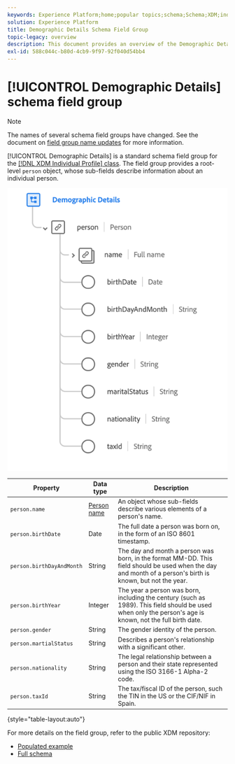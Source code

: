 ```yaml
---
keywords: Experience Platform;home;popular topics;schema;Schema;XDM;individual profile;fields;schemas;Schemas;Schema design;field group;field group;person;person details;profile person details;person;
solution: Experience Platform
title: Demographic Details Schema Field Group
topic-legacy: overview
description: This document provides an overview of the Demographic Details schema field group.
exl-id: 588c044c-b80d-4cb9-9f97-92f040d54bb4
---
```


# [!UICONTROL Demographic Details] schema field group

>[!NOTE]
>
>The names of several schema field groups have changed. See the document on [field group name updates](../name-updates.md) for more information.

[!UICONTROL Demographic Details] is a standard schema field group for the [[!DNL XDM Individual Profile] class](../../classes/individual-profile.md). The field group provides a root-level `person` object, whose sub-fields describe information about an individual person.

![](../../images/field-groups/demographic-details.png)

| Property | Data type | Description |
| --- | --- | --- |
| `person.name` | [Person name](../../data-types/person-name.md)  | An object whose sub-fields describe various elements of a person's name. |
| `person.birthDate` | Date | The full date a person was born on, in the form of an ISO 8601 timestamp. |
| `person.birthDayAndMonth` | String | The day and month a person was born, in the format MM-DD. This field should be used when the day and month of a person's birth is known, but not the year. |
| `person.birthYear` | Integer  | The year a person was born, including the century (such as 1989). This field should be used when only the person's age is known, not the full birth date. |
| `person.gender` | String | The gender identity of the person. |
| `person.martialStatus` | String | Describes a person's relationship with a significant other. |
| `person.nationality` | String | The legal relationship between a person and their state represented using the ISO 3166-1 Alpha-2 code. |
| `person.taxId` | String | The tax/fiscal ID of the person, such the TIN in the US or the CIF/NIF in Spain. |

{style="table-layout:auto"}

For more details on the field group, refer to the public XDM repository:

* [Populated example](https://github.com/adobe/xdm/blob/master/components/mixins/profile/profile-person-details.example.1.json)
* [Full schema](https://github.com/adobe/xdm/blob/master/components/mixins/profile/profile-person-details.schema.json)